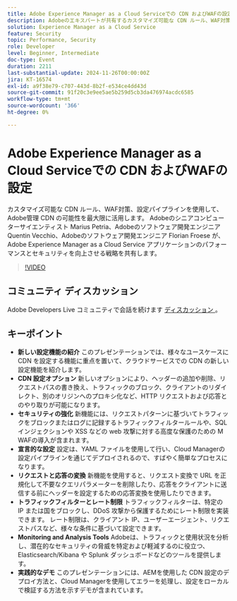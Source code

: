 ```yaml
---
title: Adobe Experience Manager as a Cloud Serviceでの CDN およびWAFの設定
description: Adobeのエキスパートが共有するカスタマイズ可能な CDN ルール、WAF対策、設定パイプラインを使用して、Adobe Experience Manager as a Cloud Service アプリケーションのパフォーマンスとセキュリティを向上させます。
solution: Experience Manager as a Cloud Service
feature: Security
topic: Performance, Security
role: Developer
level: Beginner, Intermediate
doc-type: Event
duration: 2211
last-substantial-update: 2024-11-26T00:00:00Z
jira: KT-16574
exl-id: a9f38e79-c707-443d-8b2f-e534ce4dd43d
source-git-commit: 91f20c3e9ee5ae5b259d5cb3da476974acdc6585
workflow-type: tm+mt
source-wordcount: '366'
ht-degree: 0%

---
```


# Adobe Experience Manager as a Cloud Serviceでの CDN およびWAFの設定

カスタマイズ可能な CDN ルール、WAF対策、設定パイプラインを使用して、Adobe管理 CDN の可能性を最大限に活用します。 Adobeのシニアコンピューターサイエンティスト Marius Petria、Adobeのソフトウェア開発エンジニア Quentin Vecchio、Adobeのソフトウェア開発エンジニア Florian Froese が、Adobe Experience Manager as a Cloud Service アプリケーションのパフォーマンスとセキュリティを向上させる戦略を共有します。

>[!VIDEO](https://video.tv.adobe.com/v/3440401/?learn=on&enablevpops)

## コミュニティ ディスカッション

Adobe Developers Live コミュニティで会話を続けます [ ディスカッション ](https://adobe.ly/3O0TyYa)。

## キーポイント

* **新しい設定機能の紹介** このプレゼンテーションでは、様々なユースケースに CDN を設定する機能に重点を置いて、クラウドサービスでの CDN の新しい設定機能を紹介します。
* **CDN 設定オプション** 新しいオプションにより、ヘッダーの追加や削除、リクエストパスの書き換え、トラフィックのブロック、クライアントのリダイレクト、別のオリジンへのプロキシ化など、HTTP リクエストおよび応答とのやり取りが可能になります。
* **セキュリティの強化** 新機能には、リクエストパターンに基づいてトラフィックをブロックまたはログに記録するトラフィックフィルタールールや、SQL インジェクションや XSS などの web 攻撃に対する高度な保護のための M WAFの導入が含まれます。
* **宣言的な設定** 設定は、YAML ファイルを使用して行い、Cloud Managerの設定パイプラインを通じてデプロイされるので、すばやく簡単なプロセスになります。
* **リクエストと応答の変換** 新機能を使用すると、リクエスト変換で URL を正規化して不要なクエリパラメーターを削除したり、応答をクライアントに送信する前にヘッダーを設定するための応答変換を使用したりできます。
* **トラフィックフィルターとレート制限** トラフィックフィルターは、特定の IP または国をブロックし、DDoS 攻撃から保護するためにレート制限を実装できます。 レート制限は、クライアント IP、ユーザーエージェント、リクエストパスなど、様々な条件に基づいて設定できます。
* **Monitoring and Analysis Tools** Adobeは、トラフィックと使用状況を分析し、潜在的なセキュリティの脅威を特定および軽減するのに役立つ、Elasticsearch/Kibana や Splunk ダッシュボードなどのツールを提供します。
* **実践的なデモ** このプレゼンテーションには、AEMを使用した CDN 設定のデプロイ方法と、Cloud Managerを使用してエラーを処理し、設定をローカルで検証する方法を示すデモが含まれています。
